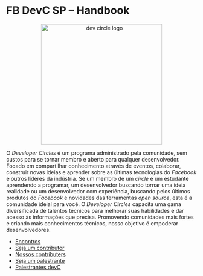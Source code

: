 # FB DevC SP – Handbook

<p align="center">
  <img  height="320" src="https://secure.meetupstatic.com/photos/event/a/e/c/f/highres_452804751.jpeg" alt="dev circle logo"/>
</p>

O _Developer Circles_ é um programa administrado pela comunidade, sem custos para se tornar membro e aberto para qualquer desenvolvedor. Focado em compartilhar conhecimento através de eventos, colaborar, construir novas ideias e aprender sobre as últimas tecnologias do _Facebook_ e outros líderes da indústria. Se um membro de um _circle_ é um estudante aprendendo a programar, um desenvolvedor buscando tornar uma ideia realidade ou um desenvolvedor com experiência, buscando pelos últimos produtos do _Facebook_ e novidades das ferramentas _open source_, esta é a comunidade ideial para você. O _Developer Circles_ capacita uma gama diversificada de talentos técnicos para melhorar suas habilidades e dar acesso às informações que precisa. Promovendo comunidades mais fortes e criando mais conhecimentos técnicos, nosso objetivo é empoderar desenvolvedores.

- [Encontros](./Encontros/Readme.md)
- [Seja um contributor](./Contributers/seja-um-contributer.md)
- [Nossos contributers](./Contributers/lista-de-contributers.md)
- [Seja um palestrante](./Palestrantes/call4paper.md)
- [Palestrantes devC](./Palestrantes/palestrates-devc.md)
